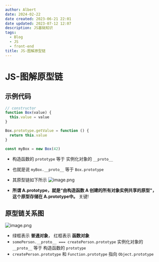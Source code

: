 ```yaml
---
author: Albert
date: 2024-02-22
date created: 2023-06-21 22:01
date updated: 2023-07-12 12:07
description: JS基础知识
tags:
  - Blog
  - JS
  - front-end
title: JS-图解原型链
---
```


# JS-图解原型链

## 示例代码

```js
// constructor
function Box(value) {
  this.value = value
}

Box.prototype.getValue = function () {
  return this.value
}

const myBox = new Box(42)
```

- 构造函数的 `prototype` 等于 实例化对象的 `__proto__`
- 也就是说 `myBox.__proto__` 等于 `Box.prototype`
- 其原型链如下所示
  ![image.png](https://img-20221128.oss-cn-shanghai.aliyuncs.com/img-2023-05/20230621220441.png)

- **所谓 A.prototype，就是“由构造函数 A 创建的所有对象实例共享的原型"，这个原型存储在 A.prototype中。** 关键!

## 原型链关系图

![image.png](https://img-20221128.oss-cn-shanghai.aliyuncs.com/img-2023-05/20230621221124.png)

- 绿框表示 **普通对象**， 红框表示 **函数对象**
- `somePerson.__proto__ === createPerson.prototype` 实例化对象的 `__proto__` 等于 构造函数的 `prototype`
- `createPerson.prototype` 和 `Function.prototype` 指向 `Object.prototype`
